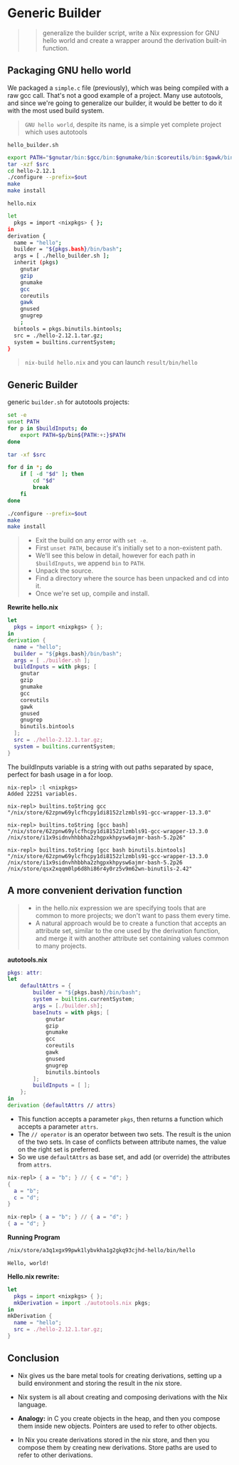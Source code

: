 # Generic Builder

>>  generalize the builder script, write a Nix expression for GNU hello world and create a wrapper around the derivation built-in function.

## Packaging GNU hello world

We packaged a `simple.c` file (previously), which was being compiled with a raw gcc call. That's not a good example of a project. Many use autotools, and since we're going to generalize our builder, it would be better to do it with the most used build system.
> `GNU hello world`, despite its name, is a simple yet complete project which uses autotools

`hello_builder.sh`
```bash
export PATH="$gnutar/bin:$gcc/bin:$gnumake/bin:$coreutils/bin:$gawk/bin:$gzip/bin:$gnugrep/bin:$gnused/bin:$bintools/bin"
tar -xzf $src
cd hello-2.12.1
./configure --prefix=$out
make
make install
```

`hello.nix`
```bash
let
  pkgs = import <nixpkgs> { };
in
derivation {
  name = "hello";
  builder = "${pkgs.bash}/bin/bash";
  args = [ ./hello_builder.sh ];
  inherit (pkgs)
    gnutar
    gzip
    gnumake
    gcc
    coreutils
    gawk
    gnused
    gnugrep
    ;
  bintools = pkgs.binutils.bintools;
  src = ./hello-2.12.1.tar.gz;
  system = builtins.currentSystem;
}
```

> `nix-build hello.nix` and you can launch `result/bin/hello`

## Generic Builder

generic `builder.sh` for autotools projects:
```bash
set -e
unset PATH
for p in $buildInputs; do
    export PATH=$p/bin${PATH:+:}$PATH
done

tar -xf $src

for d in *; do
    if [ -d "$d" ]; then
        cd "$d"
        break
    fi
done

./configure --prefix=$out
make
make install
```

> * Exit the build on any error with `set -e`.
> * First `unset PATH`, because it's initially set to a non-existent path.
> * We'll see this below in detail, however for each path in `$buildInputs`, we append `bin` to `PATH`.
> * Unpack the source.
> * Find a directory where the source has been unpacked and cd into it.
> * Once we're set up, compile and install.

**Rewrite hello.nix**

```nix
let
  pkgs = import <nixpkgs> { };
in
derivation {
  name = "hello";
  builder = "${pkgs.bash}/bin/bash";
  args = [ ./builder.sh ];
  buildInputs = with pkgs; [
    gnutar
    gzip
    gnumake
    gcc
    coreutils
    gawk
    gnused
    gnugrep
    binutils.bintools
  ];
  src = ./hello-2.12.1.tar.gz;
  system = builtins.currentSystem;
}
```

The buildInputs variable is a string with out paths separated by space, perfect for bash usage in a for loop.

```
nix-repl> :l <nixpkgs>
Added 22251 variables.

nix-repl> builtins.toString gcc
"/nix/store/62zpnw69ylcfhcpy1di8152zlzmbls91-gcc-wrapper-13.3.0"

nix-repl> builtins.toString [gcc bash]
"/nix/store/62zpnw69ylcfhcpy1di8152zlzmbls91-gcc-wrapper-13.3.0 /nix/store/i1x9sidnvhhbbha2zhgpxkhpysw6ajmr-bash-5.2p26"

nix-repl> builtins.toString [gcc bash binutils.bintools]
"/nix/store/62zpnw69ylcfhcpy1di8152zlzmbls91-gcc-wrapper-13.3.0 /nix/store/i1x9sidnvhhbbha2zhgpxkhpysw6ajmr-bash-5.2p26 /nix/store/qsx2xqqm0lp6d8hi86r4y0rz5v9m62wn-binutils-2.42"
```

## A more convenient derivation function

> * in the hello.nix expression we are specifying tools that are common to more projects; we don't want to pass them every time.
> * A natural approach would be to create a function that accepts an attribute set, similar to the one used by the derivation function, and merge it with another attribute set containing values common to many projects.

**autotools.nix**
```nix
pkgs: attr:
let
    defaultAttrs = {
        builder = "${pkgs.bash}/bin/bash";
        system = builtins.currentSystem;
        args = [./builder.sh];
        baseInuts = with pkgs; [
            gnutar
            gzip
            gnumake
            gcc
            coreutils
            gawk
            gnused
            gnugrep
            binutils.bintools
        ];
        buildInputs = [ ];
    };
in
derivation {defaultAttrs // attrs}
```

* This function accepts a parameter `pkgs`, then returns a function which accepts a parameter `attrs`.
* The `// operator` is an operator between two sets. The result is the union of the two sets. In case of conflicts between attribute names, the value on the right set is preferred.
* So we use `defaultAttrs` as base set, and add (or override) the attributes from `attrs`.

```nix
nix-repl> { a = "b"; } // { c = "d"; }
{
  a = "b";
  c = "d";
}

nix-repl> { a = "b"; } // { a = "d"; }
{ a = "d"; }
```

**Running Program**
```bash
/nix/store/a3q1xgx99pwk1lybvkha1g2gkq93cjhd-hello/bin/hello
```

```
Hello, world!
```

**Hello.nix rewrite:**
```nix
let
  pkgs = import <nixpkgs> { };
  mkDerivation = import ./autotools.nix pkgs;
in
mkDerivation {
  name = "hello";
  src = ./hello-2.12.1.tar.gz;
}
```

## Conclusion

* Nix gives us the bare metal tools for creating derivations, setting up a build environment and storing the result in the nix store.
* Nix system is all about creating and composing derivations with the Nix language.
* **Analogy:** in C you create objects in the heap, and then you compose them inside new objects. Pointers are used to refer to other objects.

* In Nix you create derivations stored in the nix store, and then you compose them by creating new derivations. Store paths are used to refer to other derivations.